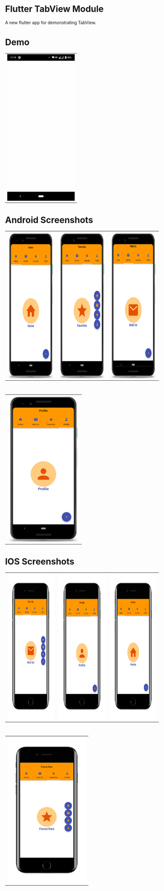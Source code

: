 # Flutter TabView Module
A new flutter app for demonstrating TabView.

# Demo
  <table>
  <tr>
  <td><img src="https://github.com/MarvelApps-Flutter/tab_view_demo/blob/dev/working_demo/tabview_demo.gif" height="480px"></td>
    </tr>
  </table>

# Android Screenshots

<table>
  <tr>
    <td><img src="https://github.com/MarvelApps-Flutter/tab_view_demo/blob/dev/screenshots/android/android1.png" height="480px"></td>
    <td><img src="https://github.com/MarvelApps-Flutter/tab_view_demo/blob/dev/screenshots/android/android2.png" height="480px"></td>
    <td><img src="https://github.com/MarvelApps-Flutter/tab_view_demo/blob/dev/screenshots/android/android3.png" height="480px"></td>
    
  </tr>
 </table>


</br>

<table>
  <tr>
<td><img src="https://github.com/MarvelApps-Flutter/tab_view_demo/blob/dev/screenshots/android/android4.png" height="480px"></td>
  </tr>
 </table>

# IOS Screenshots

<table>
  <tr>
    <td><img src="https://github.com/MarvelApps-Flutter/tab_view_demo/blob/dev/screenshots/ios/ios1.png" height="480px"></td>
    <td><img src="https://github.com/MarvelApps-Flutter/tab_view_demo/blob/dev/screenshots/ios/ios2.png" height="480px"></td>
    <td><img src="https://github.com/MarvelApps-Flutter/tab_view_demo/blob/dev/screenshots/ios/ios3.png" height="480px"></td>
    
  </tr>
 </table>
 
 </br>
 <table>
  <tr>
<td><img src="https://github.com/MarvelApps-Flutter/tab_view_demo/blob/dev/screenshots/ios/ios4.png" height="480px"></td>
  </tr>
 </table>

 

